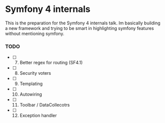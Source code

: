 # Symfony 4 internals

This is the preparation for the Symfony 4 internals talk. Im basically building a new framework and trying to be smart
in highlighting symfony features without mentioning symfony. 

### TODO 

* [ ] 7. Better regex for routing (SF4.1)
* [ ] 8. Security voters
* [ ] 9. Templating
* [ ] 10. Autowiring
* [ ] 11. Toolbar / DataCollecotrs
* [ ] 12. Exception handler


